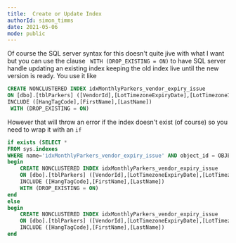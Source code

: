 ```yaml
---
title:  Create or Update Index
authorId: simon_timms
date: 2021-05-06
mode: public
---
```




Of course the SQL server syntax for this doesn't quite jive with what I want but you can use the clause ` WITH (DROP_EXISTING = ON)` to have SQL server handle updating an existing index keeping the old index live until the new version is ready. You use it like 

```sql
CREATE NONCLUSTERED INDEX idxMonthlyParkers_vendor_expiry_issue
ON [dbo].[tblParkers] ([VendorId],[LotTimezoneExpiryDate],[LotTimezoneIssueDate])
INCLUDE ([HangTagCode],[FirstName],[LastName])
 WITH (DROP_EXISTING = ON)
```

However that will throw an error if the index doesn't exist (of course) so you need to wrap it with an `if`

```sql
if exists (SELECT * 
FROM sys.indexes 
WHERE name='idxMonthlyParkers_vendor_expiry_issue' AND object_id = OBJECT_ID('dbo.tblMonthlyParker'))
begin
    CREATE NONCLUSTERED INDEX idxMonthlyParkers_vendor_expiry_issue
    ON [dbo].[tblParkers] ([VendorId],[LotTimezoneExpiryDate],[LotTimezoneIssueDate])
    INCLUDE ([HangTagCode],[FirstName],[LastName])
    WITH (DROP_EXISTING = ON)
end
else 
begin
    CREATE NONCLUSTERED INDEX idxMonthlyParkers_vendor_expiry_issue
    ON [dbo].[tblParkers] ([VendorId],[LotTimezoneExpiryDate],[LotTimezoneIssueDate])
    INCLUDE ([HangTagCode],[FirstName],[LastName])
end
```

